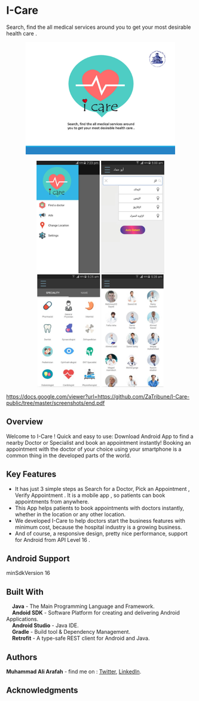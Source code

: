 # I-Care
Search, find the all medical services around you to get your most desirable health care .
<p align="center">
  <img src="screenshots/1.jpg" height="300"/>
</p>
<p align="center">
  <img src="screenshots/2.jpg" height="300"/>
  <img src="screenshots/3.jpg" height="300"/>
  <img src="screenshots/5.jpg" height="300"/>
  <img src="screenshots/4.jpg" height="300"/>
</p>

https://docs.google.com/viewer?url=https://github.com/ZaTribune/I-Care-public/tree/master/screenshots/end.pdf

## Overview  
Welcome to I-Care !
Quick and easy to use: Download Android App to find a nearby Doctor or
Specialist and book an appointment instantly!
Booking an appointment with the doctor of your choice using your smartphone
is a common thing in the developed parts of the world.

## Key Features
* It has just 3 simple steps as Search for a Doctor, Pick an Appointment , Verify
Appointment . It is a mobile app , so patients can
book appointments from anywhere.
* This App helps patients to book appointments with doctors instantly, whether in the
location or any other location.
* We developed I-Care to help doctors start the business features with minimum
cost, because the hospital industry is a growing business.
* And of course, a responsive design, pretty nice performance, support for Android from API Level 16 .

## Android Support
 minSdkVersion 16
 
## Built With  
&nbsp;&nbsp;&nbsp;&nbsp;**Java** - The Main Programming Language and Framework.  
&nbsp;&nbsp;&nbsp;&nbsp;**Andoid SDK** - Software Platform for creating and delivering Android Applications.   
&nbsp;&nbsp;&nbsp;&nbsp;**Android Studio** - Java IDE.  
&nbsp;&nbsp;&nbsp;&nbsp;**Gradle** - Build tool & Dependency Management.  
&nbsp;&nbsp;&nbsp;&nbsp;**Retrofit** - A type-safe REST client for Android and Java.

## Authors  
   **Muhammad Ali Arafah** - find me on : [Twitter](https://twitter.com/ZaTribune), [LinkedIn](https://www.linkedin.com/in/zatribune).  

## Acknowledgments

